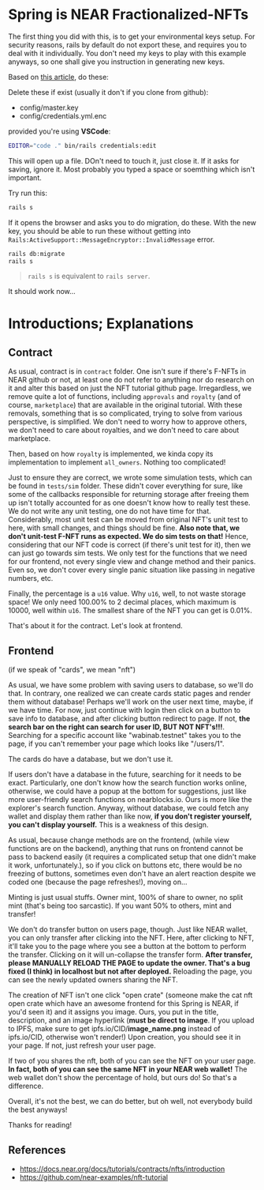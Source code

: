 # Spring is NEAR Fractionalized-NFTs

The first thing you did with this, is to get your environmental keys setup. 
For security reasons, rails by default do not export these, and requires you
to deal with it individually. You don't need my keys to play with this example
anyways, so one shall give you instruction in generating new keys. 

Based on [this article](https://stackoverflow.com/questions/54277392/rails-activesupportmessageencryptorinvalidmessage), do these: 

Delete these if exist (usually it don't if you clone from github):
- config/master.key
- config/credentials.yml.enc

provided you're using **VSCode**:

```bash
EDITOR="code ." bin/rails credentials:edit
```

This will open up a file. DOn't need to touch it, just close it. If it asks for saving, ignore it. Most probably you typed a space or soemthing which isn't important. 

Try run this: 

```bash
rails s
```

If it opens the browser and asks you to do migration, do these. With the new key, you should be able to run these without getting into `Rails:ActiveSupport::MessageEncryptor::InvalidMessage` error. 

```bash
rails db:migrate
rails s
```

> `rails s` is equivalent to `rails server`. 

It should work now... 

# Introductions; Explanations
## Contract

As usual, contract is in `contract` folder. One isn't sure if there's F-NFTs in NEAR github or not, at least one do not refer to anything nor do research on it and alter this based on just the NFT tutorial github page. Irregardless, we remove quite a lot of functions, including `approvals` and `royalty` (and of course, `marketplace`) that are available in the original tutorial. 
With these removals, something that is so complicated, trying to solve from various perspective, is simplified. We don't need to worry how to approve others, we don't need to care about royalties, and we don't need to care about marketplace. 

Then, based on how `royalty` is implemented, we kinda copy its implementation to implement `all_owners`. Nothing too complicated! 

Just to ensure they are correct, we wrote some simulation tests, which can be found in `tests/sim` folder. These didn't cover everything for sure, like some of the callbacks responsible for returning storage after freeing them up isn't totally accounted for as one doesn't know how to really test these. 
We do not write any unit testing, one do not have time for that. Considerably, most unit test can be moved from original NFT's unit test to here, with small changes, and things should be fine. 
**Also note that, we don't unit-test F-NFT runs as expected. We do sim tests on that!** 
Hence, considering that our NFT code is correct (if there's unit test for it), then we can just go towards sim tests. We only test for the functions that we need for our frontend, not every single view and change method and their panics. Even so, we don't cover every single panic situation like passing in negative numbers, etc. 

Finally, the percentage is a `u16` value. Why `u16`, well, to not waste storage space! We only need 100.00% to 2 decimal places, which maximum is 10000, well within `u16`. The smallest share of the NFT you can get is 0.01%. 

That's about it for the contract. Let's look at frontend. 

## Frontend

(if we speak of "cards", we mean "nft")

As usual, we have some problem with saving users to database, so we'll do that. In contrary, one realized we can create cards static pages and render them without database! Perhaps we'll work on the user next time, maybe, if we have time. For now, just continue with login then click on a button to save info to database, and after clicking button redirect to page. If not, **the search bar on the right can search for user ID, BUT NOT NFT's!!!**. 
Searching for a specific account like "wabinab.testnet" takes you to the page, if you can't remember your page which looks like "/users/1". 

The cards do have a database, but we don't use it. 

If users don't have a database in the future, searching for it needs to be exact. 
Particularly, one don't know how the search function works online, otherwise, we could
have a popup at the bottom for suggestions, just like more user-friendly search functions 
on nearblocks.io. Ours is more like the explorer's search function. 
Anyway, without database, we could fetch any wallet and display them rather than like now, 
**if you don't register yourself, you can't display yourself.** This is a weakness of this
design. 

As usual, because change methods are on the frontend, (while view functions are on the backend), anything that runs on frontend cannot be pass to backend easily (it requires a complicated setup that one didn't make it work, unfortunately.), so if you click on buttons etc, there
would be no freezing of buttons, sometimes even don't have an alert reaction despite we coded one (because the page refreshes!), moving on... 

Minting is just usual stuffs. Owner mint, 100% of share to owner, no split mint (that's being too sarcastic). If you want 50% to others, mint and transfer! 

We don't do transfer button on users page, though. Just like NEAR wallet, you can only transfer after clicking into the NFT. Here, after clicking to NFT, it'll take you to the page where you see a button at the bottom to perform the transfer. Clicking on it will un-collapse the transfer form. 
**After transfer, please MANUALLY RELOAD THE PAGE to update the owner. That's a bug fixed (I think) in localhost but not after deployed.** Reloading the page, you can see the newly updated owners sharing the NFT. 

The creation of NFT isn't one click "open crate" (someone make the cat nft open crate which have an awesome frontend for this Spring is NEAR, if you'd seen it) and it assigns you image. Ours, you put in the title, description, and an image hyperlink (**must be direct to image**. If you upload to IPFS, make sure to get ipfs.io/CID/**image_name.png** instead of ipfs.io/CID, otherwise won't render!) Upon creation, you should see it in your page. 
If not, just refresh your user page. 

If two of you shares the nft, both of you can see the NFT on your user page. **In fact, both of you can see the same NFT in your NEAR web wallet!** The web wallet don't show the percentage of hold, but ours do! So that's a difference. 

Overall, it's not the best, we can do better, but oh well, not everybody build the best anyways! 

Thanks for reading! 

## References
- https://docs.near.org/docs/tutorials/contracts/nfts/introduction
- https://github.com/near-examples/nft-tutorial

